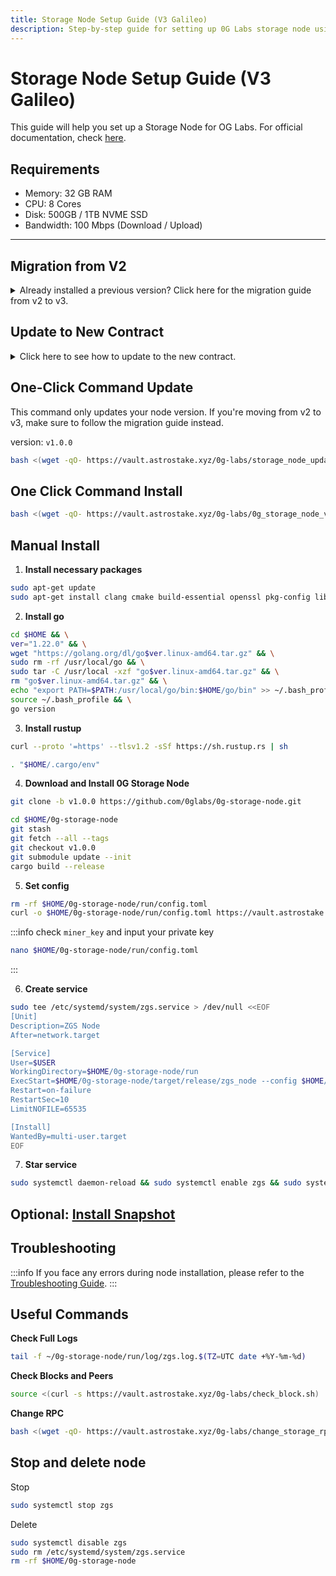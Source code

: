 ```yaml
---
title: Storage Node Setup Guide (V3 Galileo)
description: Step-by-step guide for setting up 0G Labs storage node using AstroStake tools.
---
```


# Storage Node Setup Guide (V3 Galileo)

This guide will help you set up a Storage Node for OG Labs.
For official documentation, check [here](https://docs.0g.ai/run-a-node/storage-node).

## Requirements
- Memory: 32 GB RAM
- CPU: 8 Cores
- Disk: 500GB / 1TB NVME SSD
- Bandwidth: 100 Mbps (Download / Upload)

----
## Migration from V2

<div class="custom-collapse">
<details>
  <summary>Already installed a previous version? Click here for the migration guide from v2 to v3.</summary>

<div class="collapse-content">

Version: `v1.0.0`

## One-Click Command
```bash
bash <(wget -qO- https://vault.astrostake.xyz/0g-labs/upgrade_storage_node_v3.sh)
```

## Manual Install

1. **Stop Service**

```bash
systemctl stop zgs
```

2. **Remove db folder**
```bash
rm -rf $HOME/0g-storage-node/run/db
```

3. **Backup Config**

```bash
cp $HOME/0g-storage-node/run/config.toml $HOME/zgs-config.toml.backup
```
4. **Update to v1.0.0**
```bash
cd $HOME/0g-storage-node
git stash
git fetch --all --tags
git checkout v1.0.0
git submodule update --init
cargo build --release
```

5. **Download V3 Config**

```bash
rm -rf $HOME/0g-storage-node/run/config.toml
curl -o $HOME/0g-storage-node/run/config.toml https://vault.astrostake.xyz/0g-labs/config-v3.toml
```

:::info
check `miner_key` and input your private key

```bash
nano $HOME/0g-storage-node/run/config.toml
```
:::

6. **Delete and Create New Service**
```bash
sudo rm -f /etc/systemd/system/zgs.service
```
```bash
sudo tee /etc/systemd/system/zgs.service > /dev/null <<EOF
[Unit]
Description=ZGS Node
After=network.target

[Service]
User=$USER
WorkingDirectory=$HOME/0g-storage-node/run
ExecStart=$HOME/0g-storage-node/target/release/zgs_node --config $HOME/0g-storage-node/run/config.toml
Restart=on-failure
RestartSec=10
LimitNOFILE=65535

[Install]
WantedBy=multi-user.target
EOF
```

7. **Restart Service**

```bash
sudo systemctl daemon-reload && sudo systemctl enable zgs && sudo systemctl start zgs
```
</div>
</details>
</div>

## Update to New Contract

<div class="custom-collapse">
<details>
  <summary>Click here to see how to update to the new contract.</summary>

<div class="collapse-content">

Stop zgs service
```bash
systemctl stop zgs
```

Delete old `db`
```bash
rm -rf $HOME/0g-storage-node/run/db
```
:::tabs
== Download new config
Download new config
```bash
rm -rf $HOME/0g-storage-node/run/config.toml
curl -o $HOME/0g-storage-node/run/config.toml https://vault.astrostake.xyz/0g-labs/config-v3.toml
```

> Check `miner_key` and input your private key
```bash
nano $HOME/0g-storage-node/run/config.toml
```

== Edit existing config
Edit `config.toml`
```bash
#!/bin/bash

# Detect config file
if [ -f "$HOME/0g-storage-node/run/config.toml" ]; then
  CONFIG_FILE="$HOME/0g-storage-node/run/config.toml"
elif [ -f "$HOME/0g-storage-node/run/config-testnet-turbo.toml" ]; then
  CONFIG_FILE="$HOME/0g-storage-node/run/config-testnet-turbo.toml"
else
  echo "No config file found (config.toml or config-testnet-turbo.toml)."
  exit 1
fi

echo "Editing config file: $CONFIG_FILE"

# Define new contract addresses and block number
LOG_CONTRACT="0xbD75117F80b4E22698D0Cd7612d92BDb8eaff628"
LOG_BLOCK=326165
MINE_CONTRACT="0x3A0d1d67497Ad770d6f72e7f4B8F0BAbaa2A649C"
REWARD_CONTRACT="0xd3D4D91125D76112AE256327410Dd0414Ee08Cb4"

# Backup original config
cp "$CONFIG_FILE" "$CONFIG_FILE.bak"

# Update values using sed
sed -i "s/^log_contract_address = \".*\"/log_contract_address = \"$LOG_CONTRACT\"/" "$CONFIG_FILE"
sed -i "s/^log_sync_start_block_number = .*/log_sync_start_block_number = $LOG_BLOCK/" "$CONFIG_FILE"
sed -i "s/^mine_contract_address = \".*\"/mine_contract_address = \"$MINE_CONTRACT\"/" "$CONFIG_FILE"
sed -i "s/^reward_contract_address = \".*\"/reward_contract_address = \"$REWARD_CONTRACT\"/" "$CONFIG_FILE"

echo "Contract addresses and start block updated successfully."
```
:::

Restart zgs service
```bash
systemctl restart zgs
```

</div>
</details>
</div>

## One-Click Command Update

This command only updates your node version. If you're moving from v2 to v3, make sure to follow the migration guide instead.

version: `v1.0.0`
```bash
bash <(wget -qO- https://vault.astrostake.xyz/0g-labs/storage_node_update_v3.sh)
```

## One Click Command Install

```bash
bash <(wget -qO- https://vault.astrostake.xyz/0g-labs/0g_storage_node_v3_chain.sh)
```

## Manual Install

1. **Install necessary packages**
```bash
sudo apt-get update
sudo apt-get install clang cmake build-essential openssl pkg-config libssl-dev jq git bc
```
2. **Install go**
```bash
cd $HOME && \
ver="1.22.0" && \
wget "https://golang.org/dl/go$ver.linux-amd64.tar.gz" && \
sudo rm -rf /usr/local/go && \
sudo tar -C /usr/local -xzf "go$ver.linux-amd64.tar.gz" && \
rm "go$ver.linux-amd64.tar.gz" && \
echo "export PATH=$PATH:/usr/local/go/bin:$HOME/go/bin" >> ~/.bash_profile && \
source ~/.bash_profile && \
go version
```
3. **Install rustup**
```bash
curl --proto '=https' --tlsv1.2 -sSf https://sh.rustup.rs | sh
```
```bash
. "$HOME/.cargo/env"
```
4. **Download and Install 0G Storage Node**
```bash
git clone -b v1.0.0 https://github.com/0glabs/0g-storage-node.git
```
```bash
cd $HOME/0g-storage-node
git stash
git fetch --all --tags
git checkout v1.0.0
git submodule update --init
cargo build --release
```
5. **Set config**

```bash
rm -rf $HOME/0g-storage-node/run/config.toml
curl -o $HOME/0g-storage-node/run/config.toml https://vault.astrostake.xyz/0g-labs/config-v3.toml
```

:::info
check `miner_key` and input your private key
```bash
nano $HOME/0g-storage-node/run/config.toml
```
:::

6. **Create service**
```bash
sudo tee /etc/systemd/system/zgs.service > /dev/null <<EOF
[Unit]
Description=ZGS Node
After=network.target

[Service]
User=$USER
WorkingDirectory=$HOME/0g-storage-node/run
ExecStart=$HOME/0g-storage-node/target/release/zgs_node --config $HOME/0g-storage-node/run/config.toml
Restart=on-failure
RestartSec=10
LimitNOFILE=65535

[Install]
WantedBy=multi-user.target
EOF
```
7. **Star service**
```bash
sudo systemctl daemon-reload && sudo systemctl enable zgs && sudo systemctl start zgs
```
## Optional: [Install Snapshot](https://docs.astrostake.xyz/0g-labs/snapshot-v3)

## Troubleshooting

:::info
If you face any errors during node installation, please refer to the [Troubleshooting Guide](/0g-labs/troubleshooting-storage-node).
:::

## Useful Commands
**Check Full Logs**
```bash
tail -f ~/0g-storage-node/run/log/zgs.log.$(TZ=UTC date +%Y-%m-%d)
```

**Check Blocks and Peers**
```bash
source <(curl -s https://vault.astrostake.xyz/0g-labs/check_block.sh)
```

**Change RPC**
```bash
bash <(wget -qO- https://vault.astrostake.xyz/0g-labs/change_storage_rpc.sh)
```

## Stop and delete node

Stop
```bash
sudo systemctl stop zgs
```

Delete
```bash
sudo systemctl disable zgs
sudo rm /etc/systemd/system/zgs.service
rm -rf $HOME/0g-storage-node
```
